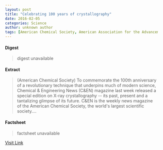 ```yaml
---
layout: post
title: "Celebrating 100 years of crystallography"
date: 2016-02-05
categories: Science
author: unknown author
tags: [American Chemical Society, American Association for the Advancement of Science, Academia, Science and technology, Science]
---
```



#### Digest
>digest unavailable

#### Extract
>(American Chemical Society) To commemorate the 100th anniversary of a revolutionary technique that underpins much of modern science, Chemical & Engineering News (C&EN) magazine last week released a special edition on X-ray crystallography -- its past, present and a tantalizing glimpse of its future. C&EN is the weekly news magazine of the American Chemical Society, the world's largest scientific society....

#### Factsheet
>factsheet unavailable

[Visit Link](http://www.eurekalert.org/pub_releases/2014-08/acs-c1y082014.php)


